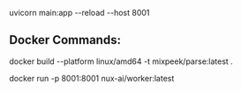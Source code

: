 uvicorn main:app --reload --host 8001

## Docker Commands:

docker build --platform linux/amd64 -t mixpeek/parse:latest .

docker run -p 8001:8001 nux-ai/worker:latest